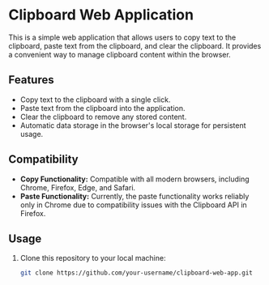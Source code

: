 # Clipboard Web Application

This is a simple web application that allows users to copy text to the clipboard, paste text from the clipboard, and clear the clipboard. It provides a convenient way to manage clipboard content within the browser.

## Features

- Copy text to the clipboard with a single click.
- Paste text from the clipboard into the application.
- Clear the clipboard to remove any stored content.
- Automatic data storage in the browser's local storage for persistent usage.

## Compatibility

- **Copy Functionality:** Compatible with all modern browsers, including Chrome, Firefox, Edge, and Safari.
- **Paste Functionality:** Currently, the paste functionality works reliably only in Chrome due to compatibility issues with the Clipboard API in Firefox.

## Usage

1. Clone this repository to your local machine:

   ```bash
   git clone https://github.com/your-username/clipboard-web-app.git

